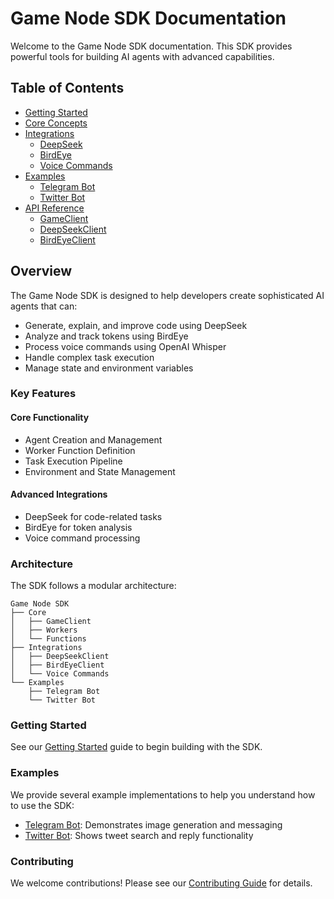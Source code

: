 # Game Node SDK Documentation

Welcome to the Game Node SDK documentation. This SDK provides powerful tools for building AI agents with advanced capabilities.

## Table of Contents

- [Getting Started](getting-started.md)
- [Core Concepts](core-concepts.md)
- [Integrations](integrations/README.md)
  - [DeepSeek](integrations/deepseek.md)
  - [BirdEye](integrations/birdeye.md)
  - [Voice Commands](integrations/voice.md)
- [Examples](examples/README.md)
  - [Telegram Bot](examples/telegram.md)
  - [Twitter Bot](examples/twitter.md)
- [API Reference](api-reference/README.md)
  - [GameClient](api-reference/game-client.md)
  - [DeepSeekClient](api-reference/deepseek-client.md)
  - [BirdEyeClient](api-reference/birdeye-client.md)

## Overview

The Game Node SDK is designed to help developers create sophisticated AI agents that can:

- Generate, explain, and improve code using DeepSeek
- Analyze and track tokens using BirdEye
- Process voice commands using OpenAI Whisper
- Handle complex task execution
- Manage state and environment variables

### Key Features

#### Core Functionality
- Agent Creation and Management
- Worker Function Definition
- Task Execution Pipeline
- Environment and State Management

#### Advanced Integrations
- DeepSeek for code-related tasks
- BirdEye for token analysis
- Voice command processing

### Architecture

The SDK follows a modular architecture:

```
Game Node SDK
├── Core
│   ├── GameClient
│   ├── Workers
│   └── Functions
├── Integrations
│   ├── DeepSeekClient
│   ├── BirdEyeClient
│   └── Voice Commands
└── Examples
    ├── Telegram Bot
    └── Twitter Bot
```

### Getting Started

See our [Getting Started](getting-started.md) guide to begin building with the SDK.

### Examples

We provide several example implementations to help you understand how to use the SDK:

- [Telegram Bot](examples/telegram.md): Demonstrates image generation and messaging
- [Twitter Bot](examples/twitter.md): Shows tweet search and reply functionality

### Contributing

We welcome contributions! Please see our [Contributing Guide](contributing.md) for details.
